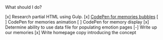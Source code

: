 What should I do?

[x] Research partial HTML using Gulp.
[x] [CodePen for memories bubbles](http://codepen.io/awayken/full/VvoePv/)
[ ] CodePen for memories animation
[ ] CodePen for memory display
[x] Determine ability to use data file for populating emotion pages
[-] Write up our memories
[x] Write homepage copy introducing the concept
